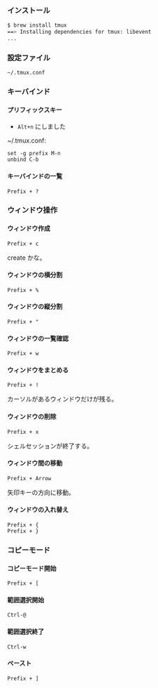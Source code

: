 
### インストール

````sh
$ brew install tmux
==> Installing dependencies for tmux: libevent
...
````

### 設定ファイル

`~/.tmux.conf`

### キーバインド

#### プリフィックスキー

- `Alt+n` にしました

~/.tmux.conf:
````
set -g prefix M-n
unbind C-b
````

#### キーバインドの一覧

`Prefix + ?`

### ウィンドウ操作

#### ウィンドウ作成

`Prefix + c`

create かな。

#### ウィンドウの横分割

`Prefix + %`

#### ウィンドウの縦分割

`Prefix + "`

#### ウィンドウの一覧確認

`Prefix + w`

#### ウィンドウをまとめる

`Prefix + !`

カーソルがあるウィンドウだけが残る。

#### ウィンドウの削除

`Prefix + x`

シェルセッションが終了する。　

#### ウィンドウ間の移動

`Prefix + Arrow`

矢印キーの方向に移動。

#### ウィンドウの入れ替え

`Prefix + {`  
`Prefix + }`

### コピーモード

#### コピーモード開始

`Prefix + [`

#### 範囲選択開始

`Ctrl-@`

#### 範囲選択終了

`Ctrl-w`

#### ペースト

`Prefix + ]`
